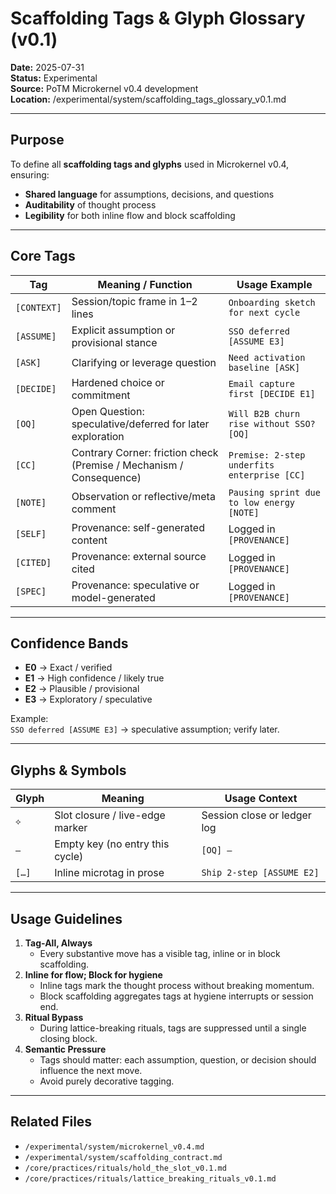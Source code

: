 # Scaffolding Tags & Glyph Glossary (v0.1)

**Date:** 2025-07-31  
**Status:** Experimental  
**Source:** PoTM Microkernel v0.4 development  
**Location:** /experimental/system/scaffolding_tags_glossary_v0.1.md

---

## Purpose

To define all **scaffolding tags and glyphs** used in Microkernel v0.4, ensuring:
- **Shared language** for assumptions, decisions, and questions
- **Auditability** of thought process
- **Legibility** for both inline flow and block scaffolding

---

## Core Tags

| Tag        | Meaning / Function                                           | Usage Example                                   |
|------------|--------------------------------------------------------------|-------------------------------------------------|
| `[CONTEXT]`| Session/topic frame in 1–2 lines                             | `Onboarding sketch for next cycle`              |
| `[ASSUME]` | Explicit assumption or provisional stance                    | `SSO deferred [ASSUME E3]`                     |
| `[ASK]`    | Clarifying or leverage question                              | `Need activation baseline [ASK]`                |
| `[DECIDE]` | Hardened choice or commitment                                | `Email capture first [DECIDE E1]`               |
| `[OQ]`     | Open Question: speculative/deferred for later exploration    | `Will B2B churn rise without SSO? [OQ]`         |
| `[CC]`     | Contrary Corner: friction check (Premise / Mechanism / Consequence) | `Premise: 2-step underfits enterprise [CC]` |
| `[NOTE]`   | Observation or reflective/meta comment                       | `Pausing sprint due to low energy [NOTE]`       |
| `[SELF]`   | Provenance: self-generated content                           | Logged in `[PROVENANCE]`                       |
| `[CITED]`  | Provenance: external source cited                            | Logged in `[PROVENANCE]`                       |
| `[SPEC]`   | Provenance: speculative or model-generated                   | Logged in `[PROVENANCE]`                       |

---

## Confidence Bands

- **E0** → Exact / verified  
- **E1** → High confidence / likely true  
- **E2** → Plausible / provisional  
- **E3** → Exploratory / speculative

Example:  
`SSO deferred [ASSUME E3]` → speculative assumption; verify later.

---

## Glyphs & Symbols

| Glyph | Meaning                               | Usage Context                     |
|-------|---------------------------------------|-----------------------------------|
| `⟡`   | Slot closure / live-edge marker        | Session close or ledger log       |
| `—`   | Empty key (no entry this cycle)        | `[OQ] —`                         |
| `[…]` | Inline microtag in prose               | `Ship 2-step [ASSUME E2]`        |

---

## Usage Guidelines

1. **Tag-All, Always**  
   - Every substantive move has a visible tag, inline or in block scaffolding.
2. **Inline for flow; Block for hygiene**  
   - Inline tags mark the thought process without breaking momentum.  
   - Block scaffolding aggregates tags at hygiene interrupts or session end.
3. **Ritual Bypass**  
   - During lattice-breaking rituals, tags are suppressed until a single closing block.
4. **Semantic Pressure**  
   - Tags should matter: each assumption, question, or decision should influence the next move.  
   - Avoid purely decorative tagging.

---

## Related Files

- `/experimental/system/microkernel_v0.4.md`  
- `/experimental/system/scaffolding_contract.md`  
- `/core/practices/rituals/hold_the_slot_v0.1.md`  
- `/core/practices/rituals/lattice_breaking_rituals_v0.1.md`

